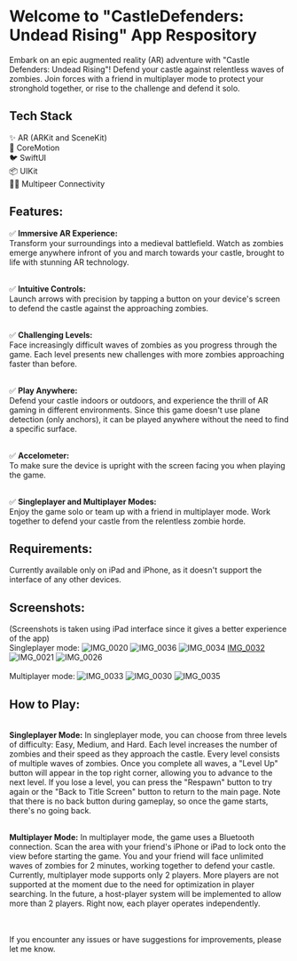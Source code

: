 # Welcome to "CastleDefenders: Undead Rising" App Respository

Embark on an epic augmented reality (AR) adventure with "Castle Defenders: Undead Rising"! Defend your castle against relentless waves of zombies. Join forces with a friend in multiplayer mode to protect your stronghold together, or rise to the challenge and defend it solo.

## Tech Stack
✨ AR (ARKit and SceneKit)
<br />🏃 CoreMotion
<br />🐦 SwiftUI
<br />📦 UIKit
<br />👧👦 Multipeer Connectivity

## Features:
✅ **Immersive AR Experience:**
<br />Transform your surroundings into a medieval battlefield. Watch as zombies emerge anywhere infront of you and march towards your castle, brought to life with stunning AR technology.

<br />✅ **Intuitive Controls:**
<br />Launch arrows with precision by tapping a button on your device's screen to defend the castle against the approaching zombies.

<br />✅ **Challenging Levels:**
<br />Face increasingly difficult waves of zombies as you progress through the game. Each level presents new challenges with more zombies approaching faster than before.

<br />✅ **Play Anywhere:**
<br />Defend your castle indoors or outdoors, and experience the thrill of AR gaming in different environments. Since this game doesn't use plane detection (only anchors), it can be played anywhere without the need to find a specific surface.

<br />✅ **Accelometer:**
<br />To make sure the device is upright with the screen facing you when playing the game.

<br />✅ **Singleplayer and Multiplayer Modes:**
<br />Enjoy the game solo or team up with a friend in multiplayer mode. Work together to defend your castle from the relentless zombie horde.

## Requirements:
Currently available only on iPad and iPhone, as it doesn't support the interface of any other devices.

## Screenshots:
(Screenshots is taken using iPad interface since it gives a better experience of the app)
<br />Singleplayer mode:
![IMG_0020](https://github.com/13ry4nV3rn4nd4/CastleDefenders-UndeadRising/assets/91310099/c1116c8d-2116-4f0c-9eef-d1a96d3e0722)
![IMG_0036](https://github.com/13ry4nV3rn4nd4/CastleDefenders-UndeadRising/assets/91310099/9b1f9ebb-3343-4b50-9ce9-69d862e3ff7d)
![IMG_0034](https://github.com/13ry4nV3rn4nd4/CastleDefenders-UndeadRising/assets/91310099/ed69e4bc-0c67-48d6-b302-8379a89b02ec)
[IMG_0032](https://github.com/13ry4nV3rn4nd4/CastleDefenders-UndeadRising/assets/91310099/69616ca1-c6cf-41f8-9d49-24f3fc535d29)
![IMG_0021](https://github.com/13ry4nV3rn4nd4/CastleDefenders-UndeadRising/assets/91310099/eab92ec3-2ad3-4fa3-983b-a9c3903cc0ef)
![IMG_0026](https://github.com/13ry4nV3rn4nd4/CastleDefenders-UndeadRising/assets/91310099/fad85f5c-06bd-4d52-82ad-01f98d05bbcf)
<br />
<br />Multiplayer mode: 
![IMG_0033](https://github.com/13ry4nV3rn4nd4/CastleDefenders-UndeadRising/assets/91310099/1029c233-81d6-4d37-8c03-28565fa2225d)
![IMG_0030](https://github.com/13ry4nV3rn4nd4/CastleDefenders-UndeadRising/assets/91310099/85306c0b-8d4e-4c8f-9fe5-e7f51bbb5dfc)
![IMG_0035](https://github.com/13ry4nV3rn4nd4/CastleDefenders-UndeadRising/assets/91310099/b1b4f4a7-9f93-497f-acb4-26a9ae0f00e0)

## How to Play:
<br />**Singleplayer Mode:**
In singleplayer mode, you can choose from three levels of difficulty: Easy, Medium, and Hard. Each level increases the number of zombies and their speed as they approach the castle. Every level consists of multiple waves of zombies. Once you complete all waves, a "Level Up" button will appear in the top right corner, allowing you to advance to the next level. If you lose a level, you can press the "Respawn" button to try again or the "Back to Title Screen" button to return to the main page. Note that there is no back button during gameplay, so once the game starts, there's no going back.

<br />**Multiplayer Mode:**
In multiplayer mode, the game uses a Bluetooth connection. Scan the area with your friend's iPhone or iPad to lock onto the view before starting the game. You and your friend will face unlimited waves of zombies for 2 minutes, working together to defend your castle. Currently, multiplayer mode supports only 2 players. More players are not supported at the moment due to the need for optimization in player searching. In the future, a host-player system will be implemented to allow more than 2 players. Right now, each player operates independently.

<br />
<br />If you encounter any issues or have suggestions for improvements, please let me know.









